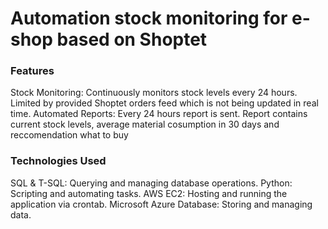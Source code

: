 # Automation stock monitoring for e-shop based on Shoptet

### Features
Stock Monitoring: Continuously monitors stock levels every 24 hours. Limited by provided Shoptet orders feed which is not being updated in real time.
Automated Reports: Every 24 hours report is sent. Report contains current stock levels, average material cosumption in 30 days and reccomendation what to buy

### Technologies Used
SQL & T-SQL: Querying and managing database operations.
Python: Scripting and automating tasks.
AWS EC2: Hosting and running the application via crontab.
Microsoft Azure Database: Storing and managing data.

